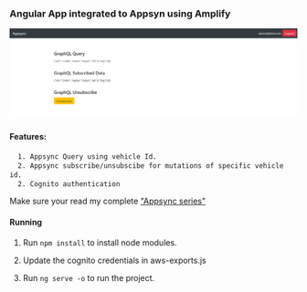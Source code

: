### Angular App integrated to Appsyn using Amplify
![Main Page](/page.png)

#### Features:
      1. Appsync Query using vehicle Id.
      2. Appsync subscribe/unsubscibe for mutations of specific vehicle id.
      2. Cognito authentication

Make sure your read my complete ["Appsync series"](https://medium.com/@arjunsk/appsync-the-new-bff-part-1-cdfda0d4d31a)


#### Running

1. Run `npm install` to install node modules.

2. Update the cognito credentials in aws-exports.js

3. Run `ng serve -o` to run the project.
